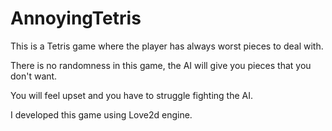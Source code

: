 AnnoyingTetris
==============

This is a Tetris game where the player has always worst pieces to deal with.

There is no randomness in this game, the AI will give you pieces that you don't want.

You will feel upset and you have to struggle fighting the AI.



I developed this game using Love2d engine.
